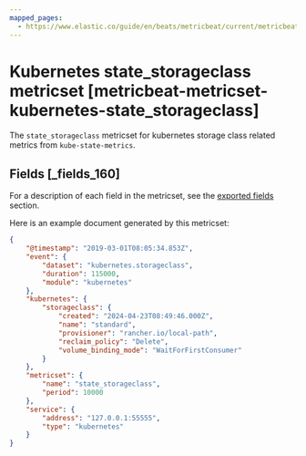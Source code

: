 ```yaml
---
mapped_pages:
  - https://www.elastic.co/guide/en/beats/metricbeat/current/metricbeat-metricset-kubernetes-state_storageclass.html
---
```


# Kubernetes state_storageclass metricset [metricbeat-metricset-kubernetes-state_storageclass]

The `state_storageclass` metricset for kubernetes storage class related metrics from `kube-state-metrics`.

## Fields [_fields_160]

For a description of each field in the metricset, see the [exported fields](/reference/metricbeat/exported-fields-kubernetes.md) section.

Here is an example document generated by this metricset:

```json
{
    "@timestamp": "2019-03-01T08:05:34.853Z",
    "event": {
        "dataset": "kubernetes.storageclass",
        "duration": 115000,
        "module": "kubernetes"
    },
    "kubernetes": {
        "storageclass": {
            "created": "2024-04-23T08:49:46.000Z",
            "name": "standard",
            "provisioner": "rancher.io/local-path",
            "reclaim_policy": "Delete",
            "volume_binding_mode": "WaitForFirstConsumer"
        }
    },
    "metricset": {
        "name": "state_storageclass",
        "period": 10000
    },
    "service": {
        "address": "127.0.0.1:55555",
        "type": "kubernetes"
    }
}
```


